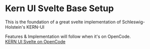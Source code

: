 # Kern UI Svelte Base Setup

This is the foundation of a great svelte implementation of Schleswig-Holstein's KERN-UI

Features & Implementation will follow when it's on OpenCode.  
[KERN UI Svelte on OpenCode](https://gitlab.opencode.de/kern-ux/community?filter=svelte)
